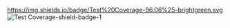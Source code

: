 https://img.shields.io/badge/Test%20Coverage-96.06%25-brightgreen.svg
![Test Coverage-shield-badge-1](https://img.shields.io/badge/Test%20Coverage-96.06%25-brightgreen.svg)